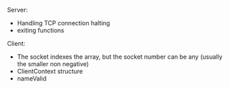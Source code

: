 Server:
- Handling TCP connection halting
- exiting functions

Client:
- The socket indexes the array, but the socket number can be any (usually the smaller non negative)
- ClientContext structure
- nameValid
